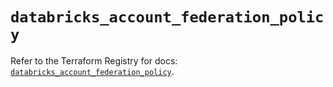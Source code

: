 # `databricks_account_federation_policy`

Refer to the Terraform Registry for docs: [`databricks_account_federation_policy`](https://registry.terraform.io/providers/databricks/databricks/1.89.0/docs/resources/account_federation_policy).
